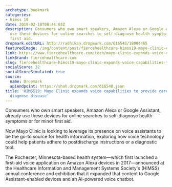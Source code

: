 ```yaml
---
archetype: bookmark
categories:
- himss 19
date: 2019-02-18T08:44:03Z
description: Consumers who own smart speakers, Amazon Alexa or Google Assistant, already
  use these devices for online searches to self-diagnose health symptoms or for minor
  first aid.
dropmark.editURL: http://radhikan.dropmark.com/616548/18004465
featuredImage: /img/content/post/fiercehealthcare-himss19-mayo-clinic-expands-voice-capabilities-to-provide-care-potentially-diagnose-disease.jpg
link: https://www.fiercehealthcare.com/tech/mayo-clinic-expands-voice-capabilities-to-provide-care-potentially-diagnose-disease
linkBrand: fiercehealthcare.com
slug: fiercehealthcare-himss19-mayo-clinic-expands-voice-capabilities-to-provide-care-potentially-diagnose-disease
socialScore: 32
socialScoreSimulated: true
source:
  name: Dropmark
  apiendpoint: https://shah.dropmark.com/616548.json
title: 'HIMSS19: Mayo Clinic expands voice capabilities to provide care, potentially
  diagnose disease'
---
```

Consumers who own smart speakers, Amazon Alexa or Google Assistant, already use these devices for online searches to self-diagnose health symptoms or for minor first aid.

Now Mayo Clinic is looking to leverage its presence on voice assistants to be the go-to source for health information, exploring how voice technology could help patients adhere to postdischarge instructions or a diagnostic tool.

The Rochester, Minnesota-based health system—which first launched a first-aid voice application on Amazon Alexa devices in 2017—announced at the Healthcare Information and Management Systems Society's (HIMSS) annual conference and exhibition that it expanded that content to Google Assistant-enabled devices and an AI-powered voice chatbot.

